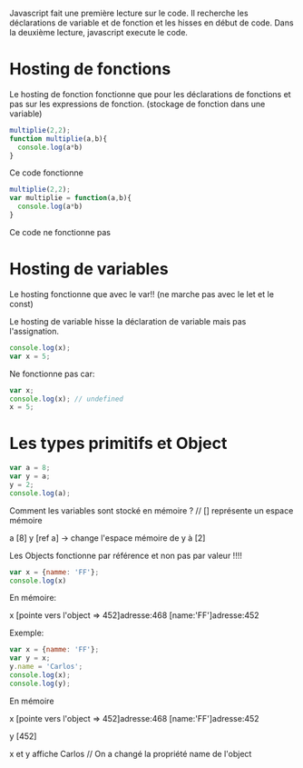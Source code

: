 Javascript fait une première lecture sur le code.
Il recherche les déclarations de variable et de fonction et les hisses en début de code.
Dans la deuxième lecture, javascript execute le code.

# Hosting de fonctions

Le hosting de fonction fonctionne que pour les déclarations de fonctions et pas sur les expressions de fonction.
(stockage de fonction dans une variable)

```Javascript
multiplie(2,2);
function multiplie(a,b){
  console.log(a*b)
}
```
Ce code fonctionne
```Javascript
multiplie(2,2);
var multiplie = function(a,b){
  console.log(a*b)
}
```
Ce code ne fonctionne pas

# Hosting de variables

Le hosting fonctionne que avec le var!! (ne marche pas avec le let et le const)

Le hosting de variable hisse la déclaration de variable mais pas l'assignation.
```Javascript
console.log(x);
var x = 5;
```
Ne fonctionne pas car:
```Javascript
var x;
console.log(x); // undefined
x = 5;
```
# Les types primitifs et Object
```Javascript
var a = 8;
var y = a;
y = 2;
console.log(a);
```
Comment les variables sont stocké en mémoire ?
// [] représente un espace mémoire

a [8]
y [ref a]
-> change l'espace mémoire de y à [2]

Les Objects fonctionne par référence et non pas par valeur !!!!
```Javascript
var x = {namme: 'FF'};
console.log(x)
```
En mémoire:

x [pointe vers l'object => 452]adresse:468             [name:'FF']adresse:452

Exemple:
```Javascript
var x = {namme: 'FF'};
var y = x;
y.name = 'Carlos';
console.log(x);
console.log(y);
```
En mémoire

x [pointe vers l'object => 452]adresse:468             [name:'FF']adresse:452

y [452]

x et y affiche Carlos // On a changé la propriété name de l'object









